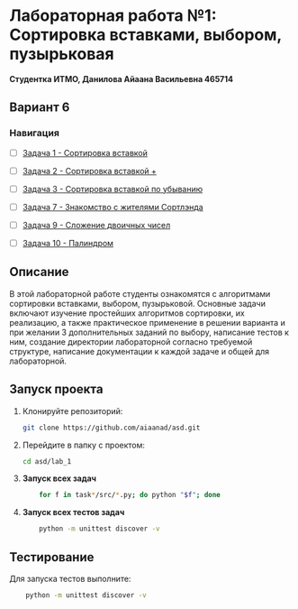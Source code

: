 # Лабораторная работа №1: Сортировка вставками, выбором, пузырьковая

**Студентка ИТМО,  Данилова Айаана Васильевна  465714**  
## Вариант 6
### Навигация

- [ ] [Задача 1 - Сортировка вставкой ](task1)
- [ ] [Задача 2 - Сортировка вставкой + ](task2)
- [ ] [Задача 3 - Сортировка вставкой по убыванию ](task3)
- [ ] [Задача 7 - Знакомство с жителями Сортлэнда ](task7)
- [ ] [Задача 9 - Сложение двоичных чисел ](task9)
- [ ] [Задача 10 - Палиндром ](task10)


## Описание
В этой лабораторной работе студенты ознакомятся с алгоритмами сортировки вставками, выбором, пузырьковой.
Основные задачи включают изучение простейших алгоритмов сортировки, их реализацию, а также практическое применение в решении варианта и при желании 3 дополнительных заданий по выбору, написание тестов к ним, создание директории лабораторной согласно требуемой структуре, написание документации к каждой задаче и общей для лабораторной. 


## Запуск проекта
1. Клонируйте репозиторий:
   ```bash
   git clone https://github.com/aiaanad/asd.git
   ```
2. Перейдите в папку с проектом:
   ```bash
   cd asd/lab_1
   ```
3. **Запуск всех задач**
    ```bash
        for f in task*/src/*.py; do python "$f"; done

    ```

4. **Запуск всех тестов задач**
    ```bash
        python -m unittest discover -v
    ```
   
## Тестирование
Для запуска тестов выполните:
```bash
    python -m unittest discover -v
```
